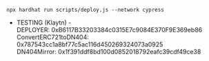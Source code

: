 ```shell
npx hardhat run scripts/deploy.js --network cypress
```

- TESTING (Klaytn) -  
DEPLOYER: 0xB6117B33203384c0315E7c9084E370F9E369eb86  
ConvertERC721toDN404: 0x787543cc1a8bf77c5ac116d450269324073a0925  
DN404Mirror: 0x1f391ddf8bd100d0852018792eafc39cdf49ce38  
